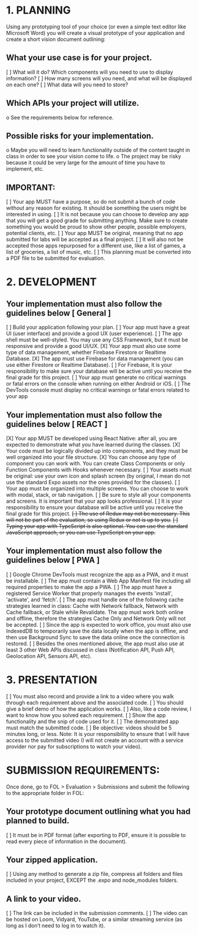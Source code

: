 # 1. PLANNING
Using any prototyping tool of your choice (or even a simple text editor like Microsoft Word) you will create a visual prototype of your application and create a short vision document outlining:

## What your use case is for your project.
[ ] What will it do? Which components will you need to use to display information? 
[ ] How many screens will you need, and what will be displayed on each one? 
[ ] What data will you need to store?

## Which APIs your project will utilize.
o See the requirements below for reference.

## Possible risks for your implementation.
o Maybe you will need to learn functionality outside of the content taught in class in order to see your vision come to life.
o The project may be risky because it could be very large for the amount of time you have to implement, etc.

## IMPORTANT:
[ ] Your app MUST have a purpose, so do not submit a bunch of code without any reason for existing. It should be something the users might be interested in using.
[ ] It is not because you can choose to develop any app that you will get a good grade for submitting anything. Make sure to create something you would be proud to show other people, possible employers, potential clients, etc.
[ ] Your app MUST be original, meaning that no app submitted for labs will be accepted as a final project.
[ ] It will also not be accepted those apps repurposed for a different use, like a list of games, a list of groceries, a list of music, etc.
[ ] This planning must be converted into a PDF file to be submitted for evaluation.

# 2. DEVELOPMENT

## Your implementation must also follow the guidelines below [ General ]
[ ] Build your application following your plan. 
[ ] Your app must have a great UI (user interface) and provide a good UX (user experience). 
[ ] The app shell must be well-styled. You may use any CSS Framework, but it must be responsive and provide a good UI/UX.
[X] Your app must also use some type of data management, whether Firebase Firestore or Realtime Database.
[X] The app must use Firebase for data management (you can use either Firestore or Realtime Database).
[ ] For Firebase, it is your responsibility to make sure your database will be active until you receive the final grade for this project.
[ ] Your app must generate no critical warnings or fatal errors on the console when running on either Android or iOS.
[ ] The DevTools console must display no critical warnings or fatal errors related to your app

## Your implementation must also follow the guidelines below [ REACT ]
[X] Your app MUST be developed using React Native: after all, you are expected to demonstrate what you have learned during the classes.
[X] Your code must be logically divided up into components, and they must be well organized into your file structure.
[X] You can choose any type of component you can work with. You can create Class Components or only Function Components with Hooks whenever necessary.
[ ] Your assets must be original: use your own icon and splash screen (by original, I mean do not use the standard Expo assets nor the ones provided for the classes).
[ ] Your app must be organized into multiple screens. You can choose to work with modal, stack, or tab navigation.
[ ] Be sure to style all your components and screens. It is important that your app looks professional.
[ ] It is your responsibility to ensure your database will be active until you receive the final grade for this project.
~~[ ] The use of Redux may not be necessary. This will not be part of the evaluation, so using Redux or not is up to you.~~
~~[ ] Typing your app with TypeScript is also optional. You can use the standard JavaScript approach, or you can use TypeScript on your app.~~

## Your implementation must also follow the guidelines below [ PWA ]
[ ] Google Chrome DevTools must recognize the app as a PWA, and it must be installable.
[ ] The app must contain a Web App Manifest file including all required properties to make the app a PWA.
[ ] The app must have a registered Service Worker that properly manages the events 'install', 'activate', and 'fetch'.
[ ] The app must handle one of the following cache strategies learned in class:
Cache with Network fallback, Network with Cache fallback, or Stale while Revalidate. The app must work both online and offline, therefore the strategies Cache Only and Network Only will not be accepted.
[ ] Since the app is expected to work office, you must also use IndexedDB to temporarily save the data locally when the app is offline, and then use Background Sync to save the data online once the connection is restored.
[ ] Besides the ones mentioned above, the app must also use at least 3 other Web APIs discussed in class (Notification API, Push API, Geolocation API, Sensors API, etc).

# 3. PRESENTATION
[ ] You must also record and provide a link to a video where you walk through each requirement above and the associated code.
[ ] You should give a brief demo of how the application works.
[ ] Also, like a code review, I want to know how you solved each requirement.
[ ] Show the app functionality and the snip of code used for it.
[ ] The demonstrated app must match the submitted code.
[ ] Be objective: videos should be 5 minutes long, or less.
Note: It is your responsibility to ensure that I will have access to the submitted video (I will not create an account with a service provider nor pay for subscriptions to watch your video). 

# SUBMISSION REQUIREMENTS:
Once done, go to FOL > Evaluation > Submissions and submit the following to the appropriate folder in FOL:
## Your prototype document outlining what you had planned to build.
[ ] It must be in PDF format (after exporting to PDF, ensure it is possible to read every piece of information in the document).
## Your zipped application.
[ ] Using any method to generate a zip file, compress all folders and files included in your project, EXCEPT the .expo and node_modules folders.
## A link to your video.
[ ] The link can be included in the submission comments.
[ ] The video can be hosted on Loom, Vidyard, YouTube, or a similar streaming service (as long as I don’t need to log in to watch it).